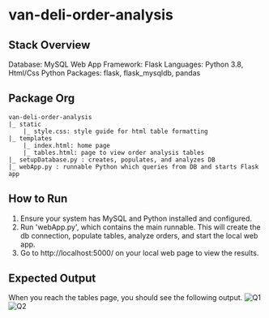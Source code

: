 # van-deli-order-analysis

## Stack Overview
Database: MySQL
Web App Framework: Flask
Languages: Python 3.8, Html/Css
Python Packages: flask, flask_mysqldb, pandas

## Package Org
```
van-deli-order-analysis
|_ static
    |_ style.css: style guide for html table formatting
|_ templates
    |_ index.html: home page
    |_ tables.html: page to view order analysis tables
|_ setupDatabase.py : creates, populates, and analyzes DB
|_ webApp.py : runnable Python which queries from DB and starts Flask app
```

## How to Run
1. Ensure your system has MySQL and Python installed and configured. 
2. Run 'webApp.py', which contains the main runnable. This will create the db connection, populate tables, analyze orders, and start the local web app.
3. Go to http://localhost:5000/ on your local web page to view the results.

## Expected Output
When you reach the tables page, you should see the following output.
![Q1](https://github.com/codingone21/van-deli-order-analysis/tree/main/img/q1.png?raw=true)
![Q2](https://github.com/codingone21/van-deli-order-analysis/tree/main/img/q2.png?raw=true)